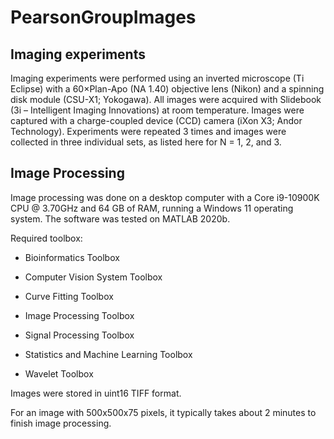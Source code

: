# PearsonGroupImages
## Imaging experiments
Imaging experiments were performed using an inverted microscope (Ti Eclipse) with a 60×Plan-Apo (NA 1.40) objective lens (Nikon) and a spinning disk module (CSU-X1; Yokogawa). All images were acquired with Slidebook (3i – Intelligent Imaging Innovations) at room temperature. Images were captured with a charge-coupled device (CCD) camera (iXon X3; Andor Technology).
Experiments were repeated 3 times and images were collected in three individual sets, as listed here for N = 1, 2, and 3.
## Image Processing 
Image processing was done on a desktop computer with a Core i9-10900K CPU @ 3.70GHz and 64 GB of RAM, running a Windows 11 operating system. The software was tested on MATLAB 2020b. 

Required toolbox:
- Bioinformatics Toolbox

- Computer Vision System Toolbox

- Curve Fitting Toolbox

- Image Processing Toolbox

- Signal Processing Toolbox

- Statistics and Machine Learning Toolbox

- Wavelet Toolbox

Images were stored in uint16 TIFF format.

For an image with 500x500x75 pixels, it typically takes about 2 minutes to finish image processing.
